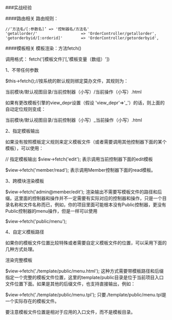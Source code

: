 ###实战经验

####路由相关
路由规则：

	//‘方法名/[:参数名]’ => '控制器名/方法名'
	'getallorder/'    				 => 'OrderController/getallorder',
    'getorderbyid/[:orderid]'        => 'OrderController/getorderbyid',


####模板相关
模板渲染：方法fetch()

调用格式：
fetch('[模板文件]'[,'模板变量（数组）'])

1、不带任何参数

$this->fetch();//按系统的默认规则绑定莫办文件，其规则为：

当前模块/默认视图目录/当前控制器（小写）/当前操作（小写）.html

如果有更改模板引擎的view_depr设置（假设 'view_depr'=>'_'）的话，则上面的自动定位规则变成：

当前模块/默认视图目录/当前控制器（小写）_当前操作（小写）.html

2、指定模板输出

如果没有按照模板定义规则来定义模板文件（或者需要调用其他控制器下面的某个模板），可以使用：

// 指定模板输出
$view->fetch('edit'); 
表示调用当前控制器下面的edit模板

$view->fetch('member/read');
表示调用Member控制器下面的read模板。

3、跨模块渲染模板

$view->fetch('admin@member/edit');
渲染输出不需要写模板文件的路径和后缀。这里面的控制器和操作并不一定需要有实际对应的控制器和操作，只是一个目录名称和文件名称而已，例如，你的项目里面可能根本没有Public控制器，更没有Public控制器的menu操作，但是一样可以使用

$view->fetch('public/menu');

4、自定义模板路径

如果你的模板文件位置比较特殊或者需要自定义模板文件的位置，可以采用下面的几种方式处理。

渲染完整模板

$view->fetch('./template/public/menu.html');
这种方式需要带模板路径和后缀指定一个完整的模板文件位置，这里的template/public目录是位于当前项目入口文件位置下面。如果是其他的后缀文件，也支持直接输出，例如：

$view->fetch('./template/public/menu.tpl');
只要./template/public/menu.tpl是一个实际存在的模板文件。

要注意模板文件位置是相对于应用的入口文件，而不是模板目录。